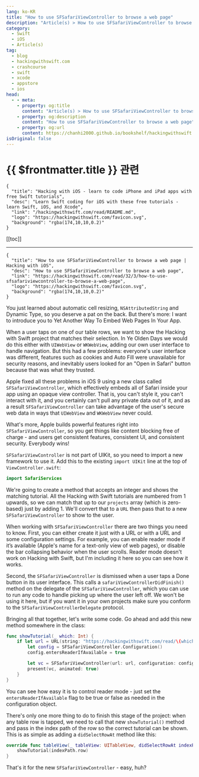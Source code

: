 ```yaml
---
lang: ko-KR
title: "How to use SFSafariViewController to browse a web page"
description: "Article(s) > How to use SFSafariViewController to browse a web page"
category:
  - Swift
  - iOS
  - Article(s)
tag: 
  - blog
  - hackingwithswift.com
  - crashcourse
  - swift
  - xcode
  - appstore
  - ios  
head:
  - - meta:
    - property: og:title
      content: "Article(s) > How to use SFSafariViewController to browse a web page"
    - property: og:description
      content: "How to use SFSafariViewController to browse a web page"
    - property: og:url
      content: https://chanhi2000.github.io/bookshelf/hackingwithswift.com/read/32/03-how-to-use-sfsafariviewcontroller-to-browse-a-web-page.html
isOriginal: false
---
```


# {{ $frontmatter.title }} 관련

```component VPCard
{
  "title": "Hacking with iOS - learn to code iPhone and iPad apps with free Swift tutorials",
  "desc": "Learn Swift coding for iOS with these free tutorials - learn Swift, iOS, and Xcode",
  "link": "/hackingwithswift.com/read/README.md",
  "logo": "https://hackingwithswift.com/favicon.svg",
  "background": "rgba(174,10,10,0.2)"
}
```

[[toc]]

---

```component VPCard
{
  "title": "How to use SFSafariViewController to browse a web page | Hacking with iOS",
  "desc": "How to use SFSafariViewController to browse a web page",
  "link": "https://hackingwithswift.com/read/32/3/how-to-use-sfsafariviewcontroller-to-browse-a-web-page",
  "logo": "https://hackingwithswift.com/favicon.svg",
  "background": "rgba(174,10,10,0.2)"
}
```

You just learned about automatic cell resizing, `NSAttributedString` and Dynamic Type, so you deserve a pat on the back. But there's more: I want to introduce you to Yet Another Way To Embed Web Pages In Your App. 

When a user taps on one of our table rows, we want to show the Hacking with Swift project that matches their selection. In Ye Olden Days we would do this either with `UIWebView` or `WKWebView`, adding our own user interface to handle navigation. But this had a few problems: everyone's user interface was different, features such as cookies and Auto Fill were unavailable for security reasons, and inevitably users looked for an "Open in Safari" button because that was what they trusted.

Apple fixed all these problems in iOS 9 using a new class called `SFSafariViewController`, which effectively embeds all of Safari inside your app using an opaque view controller. That is, you can't style it, you can't interact with it, and you certainly can't pull any private data out of it, and as a result `SFSafariViewController` can take advantage of the user's secure web data in ways that `UIWebView` and `WKWebView` never could.

What's more, Apple builds powerful features right into `SFSafariViewController`, so you get things like content blocking free of charge - and users get consistent features, consistent UI, and consistent security. Everybody wins!

`SFSafariViewController` is not part of UIKit, so you need to import a new framework to use it. Add this to the existing `import UIKit` line at the top of <FontIcon icon="fa-brands fa-swift"/>`ViewController.swift`:

```swift
import SafariServices
```

We're going to create a method that accepts an integer and shows the matching tutorial. All the Hacking with Swift tutorials are numbered from 1 upwards, so we can match that up to our `projects` array (which is zero-based) just by adding 1. We'll convert that to a `URL` then pass that to a new `SFSafariViewController` to show to the user.

When working with `SFSafariViewController` there are two things you need to know. First, you can either create it just with a URL or with a URL and some configuration settings. For example, you can enable reader mode if it’s available (Apple's name for a text-only view of web pages), or disable the bar collapsing behavior when the user scrolls. Reader mode doesn't work on Hacking with Swift, but I'm including it here so you can see how it works.

Second, the `SFSafariViewController` is dismissed when a user taps a Done button in its user interface. This calls a `safariViewControllerDidFinish()` method on the delegate of the `SFSafariViewController`, which you can use to run any code to handle picking up where the user left off. We won't be using it here, but if you want it in your own projects make sure you conform to the `SFSafariViewControllerDelegate` protocol.

Bringing all that together, let's write some code. Go ahead and add this new method somewhere in the class:

```swift
func showTutorial(_ which: Int) {
    if let url = URL(string: "https://hackingwithswift.com/read/\(which + 1)") {
        let config = SFSafariViewController.Configuration()
        config.entersReaderIfAvailable = true

        let vc = SFSafariViewController(url: url, configuration: config)
        present(vc, animated: true)
    }
}
```

You can see how easy it is to control reader mode - just set the `entersReaderIfAvailable` flag to be true or false as needed in the configuration object.

There's only one more thing to do to finish this stage of the project: when any table row is tapped, we need to call that new `showTutorial()` method and pass in the index path of the row so the correct tutorial can be shown. This is as simple as adding a `didSelectRowAt` method like this:

```swift
override func tableView(_ tableView: UITableView, didSelectRowAt indexPath: IndexPath) {
    showTutorial(indexPath.row)
}
```

That's it for the new `SFSafariViewController` - easy, huh?

